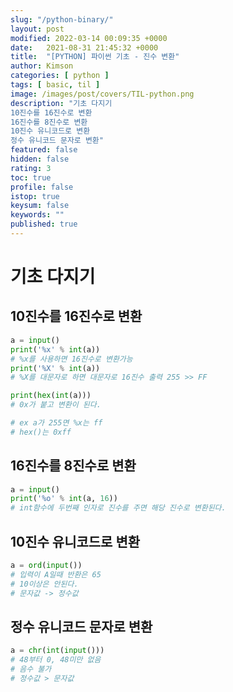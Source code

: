 ```yaml
---
slug: "/python-binary/"
layout: post
modified: 2022-03-14 00:09:35 +0000
date:   2021-08-31 21:45:32 +0000
title:  "[PYTHON] 파이썬 기초 - 진수 변환"
author: Kimson
categories: [ python ]
tags: [ basic, til ]
image: /images/post/covers/TIL-python.png
description: "기초 다지기
10진수를 16진수로 변환
16진수를 8진수로 변환
10진수 유니코드로 변환
정수 유니코드 문자로 변환"
featured: false
hidden: false
rating: 3
toc: true
profile: false
istop: true
keysum: false
keywords: ""
published: true
---
```


# 기초 다지기

## 10진수를 16진수로 변환

```python
a = input()
print('%x' % int(a))
# %x를 사용하면 16진수로 변환가능
print('%X' % int(a))
# %X를 대문자로 하면 대문자로 16진수 출력 255 >> FF

print(hex(int(a)))
# 0x가 붙고 변환이 된다.

# ex a가 255면 %x는 ff
# hex()는 0xff
```

## 16진수를 8진수로 변환

```python
a = input()
print('%o' % int(a, 16))
# int함수에 두번째 인자로 진수를 주면 해당 진수로 변환된다.
```

## 10진수 유니코드로 변환

```python
a = ord(input())
# 입력이 A일때 반환은 65
# 10이상은 안된다.
# 문자값 -> 정수값
```

## 정수 유니코드 문자로 변환

```python
a = chr(int(input()))
# 48부터 0, 48미만 없음
# 음수 불가
# 정수값 > 문자값
```